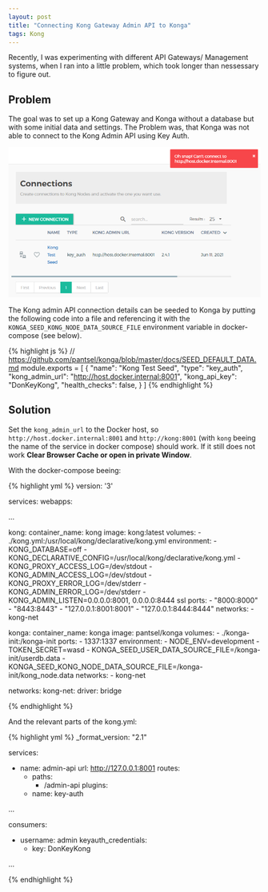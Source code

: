 ```yaml
---
layout: post
title: "Connecting Kong Gateway Admin API to Konga"
tags: Kong
---
```


Recently, I was experimenting with different API Gateways/ Management systems, when I ran into a little problem, which took longer than nessessary to figure out.

 <!--more-->

## Problem
The goal was to set up a Kong Gateway and Konga without a database but with some initial data and settings.
The Problem was, that Konga was not able to connect to the Kong Admin API using Key Auth.

![Error shown in Konga Web UI](/public/cant_connect_konga.png)

The Kong admin API connection details can be seeded to Konga by putting the following code into a file and referencing it with the `KONGA_SEED_KONG_NODE_DATA_SOURCE_FILE` environment variable in docker-compose (see below).

{% highlight js %}
// https://github.com/pantsel/konga/blob/master/docs/SEED_DEFAULT_DATA.md
module.exports = [
    {
        "name": "Kong Test Seed",
        "type": "key_auth",
        "kong_admin_url": "http://host.docker.internal:8001",
        "kong_api_key": "DonKeyKong",
        "health_checks": false,
    }
]
{% endhighlight %}


## Solution

Set the `kong_admin_url` to the Docker host, so `http://host.docker.internal:8001` and `http://kong:8001` (with `kong` beeing the name of the service in docker compose) should work. If it still does not work **Clear Browser Cache or open in private Window**.

With the docker-compose beeing:

{% highlight yml %}
version: '3'

services:
  webapps:

...

  kong:
    container_name: kong
    image: kong:latest
    volumes:
      - ./kong.yml:/usr/local/kong/declarative/kong.yml
    environment:
      - KONG_DATABASE=off
      - KONG_DECLARATIVE_CONFIG=/usr/local/kong/declarative/kong.yml
      - KONG_PROXY_ACCESS_LOG=/dev/stdout
      - KONG_ADMIN_ACCESS_LOG=/dev/stdout
      - KONG_PROXY_ERROR_LOG=/dev/stderr
      - KONG_ADMIN_ERROR_LOG=/dev/stderr
      - KONG_ADMIN_LISTEN=0.0.0.0:8001, 0.0.0.0:8444 ssl
    ports:
      - "8000:8000"
      - "8443:8443"
      - "127.0.0.1:8001:8001"
      - "127.0.0.1:8444:8444"
    networks:
      - kong-net

  
  konga:
    container_name: konga
    image: pantsel/konga
    volumes:
      - ./konga-init:/konga-init
    ports:
      - 1337:1337
    environment:
      - NODE_ENV=development
      - TOKEN_SECRET=wasd
      - KONGA_SEED_USER_DATA_SOURCE_FILE=/konga-init/userdb.data
      - KONGA_SEED_KONG_NODE_DATA_SOURCE_FILE=/konga-init/kong_node.data
    networks:
      - kong-net

networks:
  kong-net:
    driver: bridge

{% endhighlight %}

And the relevant parts of the kong.yml:

{% highlight yml %}
_format_version: "2.1"

services:
  - name: admin-api
    url: http://127.0.0.1:8001
    routes:
      - paths:
        - /admin-api
    plugins:
    - name: key-auth

...

consumers:
 - username: admin
   keyauth_credentials:
   - key: DonKeyKong

...

{% endhighlight %}
